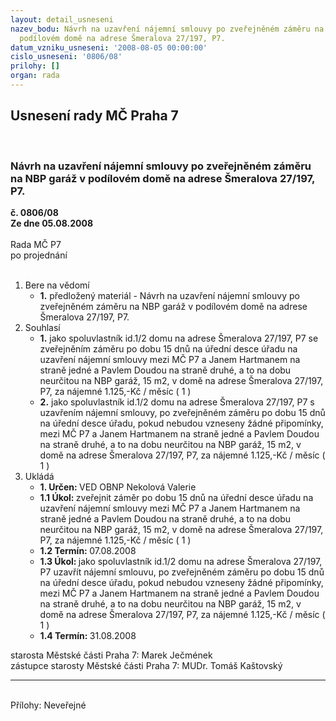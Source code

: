 ```yaml
---
layout: detail_usneseni
nazev_bodu: Návrh na uzavření nájemní smlouvy po zveřejněném záměru na NBP garáž v
  podílovém domě na adrese Šmeralova 27/197, P7.
datum_vzniku_usneseni: '2008-08-05 00:00:00'
cislo_usneseni: '0806/08'
prilohy: []
organ: rada
---
```

<div id="ucUsn_pList" class="usn">
	<span><h2>Usnesení rady MČ Praha 7 </h2>
<br></span><div class="standBody">
<span><h3>Návrh na uzavření nájemní smlouvy po zveřejněném záměru na NBP garáž v podílovém domě na adrese Šmeralova 27/197, P7.</h3></span><div class="center">
		<strong>č. 0806/08</strong><br>
	</div>
<div class="center">
		<strong>Ze dne 05.08.2008</strong><br><br>
	</div>Rada MČ P7<br> po projednání<br><br><ol>
<li>Bere na vědomí<ul><li>
<strong>1.</strong> předložený materiál - Návrh na uzavření nájemní smlouvy po zveřejněném záměru na NBP garáž v podílovém domě na adrese Šmeralova 27/197, P7.</li></ul>
</li>
<li>Souhlasí<ul>
<li>
<strong>1.</strong> jako spoluvlastník id.1/2 domu na adrese Šmeralova 27/197, P7 se zveřejněním záměru po dobu 15 dnů na úřední desce úřadu na uzavření nájemní smlouvy mezi MČ P7 a Janem Hartmanem na straně jedné a Pavlem Doudou na straně druhé, a to na dobu neurčitou na NBP garáž, 15 m2, v domě na adrese Šmeralova 27/197, P7, za nájemné 1.125,-Kč / měsíc  ( 1 )</li>
<li>
<strong>2.</strong> jako spoluvlastník id.1/2 domu na adrese Šmeralova 27/197, P7 s uzavřením nájemní smlouvy, po zveřejněném záměru po dobu 15 dnů na úřední desce úřadu, pokud nebudou vzneseny žádné připomínky, mezi MČ P7 a Janem Hartmanem na straně jedné a Pavlem Doudou na straně druhé, a to na dobu neurčitou na NBP garáž, 15 m2, v domě na adrese Šmeralova 27/197, P7, za nájemné 1.125,-Kč / měsíc  ( 1 )</li>
</ul>
</li>
<li>Ukládá<ul>
<li>
<strong>1. Určen: </strong>VED OBNP Nekolová Valerie</li>
<li>
<strong>1.1 Úkol: </strong>zveřejnit záměr po dobu 15 dnů na úřední desce úřadu na uzavření nájemní smlouvy mezi MČ P7 a Janem Hartmanem na straně jedné a Pavlem Doudou na straně druhé, a to na dobu neurčitou na NBP garáž, 15 m2, v domě na adrese Šmeralova 27/197, P7, za nájemné 1.125,-Kč / měsíc  ( 1 )</li>
<li>
<strong>1.2 Termín: </strong>07.08.2008</li>
<li>
<strong>1.3 Úkol: </strong>jako spoluvlastník id.1/2 domu na adrese Šmeralova 27/197, P7 uzavřít nájemní smlouvu, po zveřejněném záměru po dobu 15 dnů na úřední desce úřadu, pokud nebudou vzneseny žádné připomínky, mezi MČ P7 a Janem Hartmanem na straně jedné a Pavlem Doudou na straně druhé, a to na dobu neurčitou na NBP garáž, 15 m2, v domě na adrese Šmeralova 27/197, P7, za nájemné 1.125,-Kč / měsíc  ( 1 )</li>
<li>
<strong>1.4 Termín: </strong>31.08.2008</li>
</ul>
</li>
</ol>starosta Městské části Praha 7: Marek Ječmének<br>zástupce starosty Městské části Praha 7: MUDr. Tomáš Kaštovský <hr>
<br>Přílohy: Neveřejné</div>
</div>